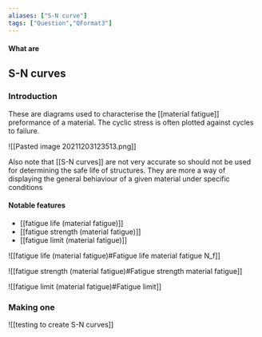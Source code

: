 ```yaml
---
aliases: ["S-N curve"]
tags: ["Question","QFormat3"]
---
```


#### What are
## S-N curves
### Introduction

These are diagrams used to characterise the [[material fatigue]] preformance of a material. The cyclic stress is often plotted against cycles to failure.

![[Pasted image 20211203123513.png]]

Also note that [[S-N curves]] are not very accurate so should not be used for determining the safe life of structures. They are more a way of displaying the general behiaviour of a given material under specific conditions

#### Notable features
- [[fatigue life (material fatigue)]]
- [[fatigue strength (material fatigue)]]
- [[fatigue limit (material fatigue)]]

![[fatigue life (material fatigue)#Fatigue life material fatigue N_f]]

![[fatigue strength (material fatigue)#Fatigue strength material fatigue]]

![[fatigue limit (material fatigue)#Fatigue limit]]

### Making one
![[testing to create S-N curves]]
